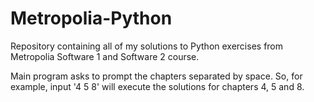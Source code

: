 # Metropolia-Python
Repository containing all of my solutions to Python exercises from Metropolia Software 1 and Software 2 course.

Main program asks to prompt the chapters separated by space. 
So, for example, input '4 5 8' will execute the solutions for chapters 4, 5 and 8. 
